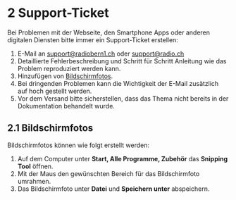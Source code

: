 
<a name="2-support-ticket">2 Support-Ticket</a>
======
Bei Problemen mit der Webseite, den Smartphone Apps oder anderen digitalen Diensten bitte immer ein Support-Ticket erstellen:

  1. E-Mail an [support@radiobern1.ch](mailto:support@radiobern1.ch) oder [support@radio.ch](mailto:support@radio.ch)
  2. Detaillierte Fehlerbeschreibung und Schritt für Schritt Anleitung wie das Problem reproduziert werden kann.
  3. Hinzufügen von [Bildschirmfotos](#2-1-bildschirmfotos).
  4. Bei dringenden Problemen kann die Wichtigkeit der E-Mail zusätzlich auf hoch gestellt werden.
  5. Vor dem Versand bitte sicherstellen, dass das Thema nicht bereits in der Dokumentation behandelt wurde.

<a name="2-1-bildschirmfotos">2.1 Bildschirmfotos</a>
----
Bildschirmfotos können wie folgt erstellt werden:
  
  1. Auf dem Computer unter **Start, Alle Programme, Zubehör** das **Snipping Tool** öffnen.
  2. Mit der Maus den gewünschten Bereich für das Bildschirmfoto umrahmen.
  3. Das Bildschirmfoto unter **Datei** und **Speichern unter** abspeichern.
